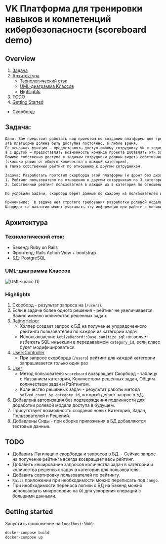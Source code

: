 # VK Платформа для тренировки навыков и компетенций кибербезопасности (scoreboard demo)
## Overview
1. [Задача](https://github.com/Senchatay/vk_cybersecurity_trainer/tree/master#%D0%B7%D0%B0%D0%B4%D0%B0%D1%87%D0%B0)
2. [Архитектура](https://github.com/Senchatay/vk_cybersecurity_trainer#%D0%B0%D1%80%D1%85%D0%B8%D1%82%D0%B5%D0%BA%D1%82%D1%83%D1%80%D0%B0)
    - [Технологический стэк](https://github.com/Senchatay/vk_cybersecurity_trainer#%D1%82%D0%B5%D1%85%D0%BD%D0%BE%D0%BB%D0%BE%D0%B3%D0%B8%D1%87%D0%B5%D1%81%D0%BA%D0%B8%D0%B9-%D1%81%D1%82%D1%8D%D0%BA)
    - [UML-диаграмма Классов](https://github.com/Senchatay/vk_cybersecurity_trainer#uml-%D0%B4%D0%B8%D0%B0%D0%B3%D1%80%D0%B0%D0%BC%D0%BC%D0%B0-%D0%BA%D0%BB%D0%B0%D1%81%D1%81%D0%BE%D0%B2)
    - [Highlights](#highlights)
3. [TODO](#todo)
4. [Getting Started](#getting-started)

- Скорборд:


## Задача:
```txt
Дано: Вам предстоит работать над проектом по созданию платформы для тренировки навыков и компетенций кибербезопасности. 
Эта платформа должна быть доступна постоянно, в любое время. 
Ее основная функция – предоставлять доступ любому сотруднику VK к задачам разных категорий с одной стороны, 
а с другой – предоставлять возможность команде проекта добавлять эти задачи с заданной периодичностью. 
Помимо собственно доступа к задачам сотрудники должны видеть собственный рейтинг в решении задач 
(сколько решил от общего количества в каждой категории), 
а также собственный рейтинг по отношению к другим сотрудникам.

Задача: Разработать прототип скорборда этой платформы (и фронт без дизайна, и бэк), который должен включать:
1. Рейтинг пользователя по отношению к другим сотрудникам по 3 категориям задач
2. Собственный рейтинг пользователя в каждой из 3 категорий по отношению к общему количеству задач в каждой из категорий

По условиям задачи, скорборд берет данные по каждому из пользователей из базы данных (произвольная, схему можете составить самостоятельно).

Примечание:  В задаче нет строгого требования разработки ролевой модели доступа, однако при работе с платформой мы планируем админку. 
Кандидат на вакансию может учитывать эту информацию при работе с логикой и архитектурой раздела «скорборд», а может и не учитывать :)
```

## Архитектура
### Технологический стэк:
- Бэкенд: Ruby on Rails
- Фронтенд: Rails Action View + bootstrap
- БД: PostgreSQL

### UML-диаграмма Классов
![UML-класс (1)](https://github.com/Senchatay/vk_cybersecurity_trainer/assets/95499171/41461016-765e-4716-89ac-3579e010e2ff)

### Highlights
1. Скорборд - результат запроса на (`/users`).
2. Если в задаче более одного решения - рейтинг не увеличивается. Важно именно количество решенных задач.
3. [RatingHelper](https://github.com/Senchatay/vk_cybersecurity_trainer/blob/master/app/helpers/rating_helper.rb)
    - Хэлпер создает запрос к БД на получение упорядоченного рейтинга пользователей по каждой из категорий задач. 
    - Использоваение `ActiveRecord::Base.sanitize_sql` позволяет избежать SQL-инъекции в передаваемом `category_id`, если класс будет модифицироваться.
4. [UsersController](https://github.com/Senchatay/vk_cybersecurity_trainer/blob/master/app/controllers/users_controller.rb)
    - При запросе скорборда (`/users`) рейтинг для каждой категории запрашивается только один раз
5. [User](https://github.com/Senchatay/vk_cybersecurity_trainer/blob/master/app/models/user.rb)
    - Метод пользователя `scoreboard` возвращает Скорборд - таблицу с Названием категории, Количеством решенных задач, Общим количеством задач и Рэйтингом.
    - Количество решенных задач - результат работы метода `solved_count_by_category_id`, который делает запрос в БД.
6. Добавлена авторизация без подтверждения подлинности для доработки ролевой модели доступа в будущем.
7. Присутствует возможность создания новых Категорий, Задач, Пользователей и Решений.
8. Добавлены Сиды - при сборке приложения в БД добавляются тестовые данные.

## TODO
- Добавить Пагинацию скорборда и запросов в БД. - Сейчас запрос на получение рейтинга всегда возвращает весь рейтинг.
- Добавить кеширование запросов количества задач в категории и количества решенных задач в категории для пользователя.
- Добавить сортировку пользователей по рейтингу.
- `Rails` приложении при необходимости можно переписать под `Jango`.
- При необходимости переноса логики с БД на Бэкенд можно использовать микросервис на `GO` для ускорения операций с большими данными.

## Getting started
Запустить приложение на `localhost:3000`:
```bash
docker-compose build
docker-compose up
```
